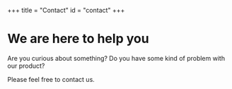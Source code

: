 +++
title = "Contact"
id = "contact"
+++

# We are here to help you

Are you curious about something? Do you have some kind of problem with our product?

Please feel free to contact us.
